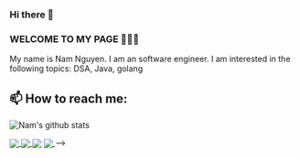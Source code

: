 ### Hi there 👋

<!--
**NamNV2496/namnv2496** is a ✨ _special_ ✨ repository because its `README.md` (this file) appears on your GitHub profile.

Here are some ideas to get you started:

- 🔭 I’m currently working on ...
- 🌱 I’m currently learning ...
- 👯 I’m looking to collaborate on ...
- 🤔 I’m looking for help with ...
- 💬 Ask me about ...
- 📫 How to reach me: ...
- 😄 Pronouns: ...
- ⚡ Fun fact: ...
-->

### WELCOME TO MY PAGE 👋👋👋
My name is Nam Nguyen. I am an software engineer. I am interested in the following topics: DSA, Java, golang<br>
## 📫 How to reach me: 



![Nam's github stats](https://github-readme-stats-git-masterrstaa-rickstaa.vercel.app/api?username=NamNV2496&show_icons=true&theme=tokyonight&hide=contribs,prs,issues)

<a href="https://github.com/NamNV2496/zipResponse/">
  <img align="center" src="https://github-readme-stats.anuraghazra1.vercel.app/api/pin/?username=NamNV2496&repo=zipResponse&theme=radical" />
</a>

<a href="https://github.com/NamNV2496/EntityMapping/">
  <!-- Change the `github-readme-stats.anuraghazra1.vercel.app` to `github-readme-stats.vercel.app`  -->
  <img align="center" src="https://github-readme-stats.anuraghazra1.vercel.app/api/pin/?username=NamNV2496&repo=EntityMapping&theme=merko" />
</a>
<!--
<a href="https://github.com/NamNV2496/english/">
  <!-- Change the `github-readme-stats.anuraghazra1.vercel.app` to `github-readme-stats.vercel.app`  -->
  <img align="center" src="https://github-readme-stats.anuraghazra1.vercel.app/api/pin/?username=NamNV2496&repo=english&theme=gruvbox" />
</a>

<a href="https://github.com/NamNV2496/photo/">
  <!-- Change the `github-readme-stats.anuraghazra1.vercel.app` to `github-readme-stats.vercel.app`  -->
  <img align="center" src="https://github-readme-stats.anuraghazra1.vercel.app/api/pin/?username=NamNV2496&repo=photo&theme=gruvbox" />
</a>
-->
